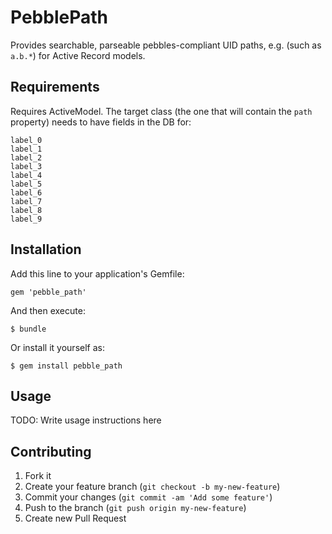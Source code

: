 # PebblePath

Provides searchable, parseable pebbles-compliant UID paths, e.g. (such as `a.b.*`) for Active Record models.

## Requirements

Requires ActiveModel. The target class (the one that will contain the `path` property) needs to have fields in the DB for:

```
label_0
label_1
label_2
label_3
label_4
label_5
label_6
label_7
label_8
label_9
```

## Installation

Add this line to your application's Gemfile:

    gem 'pebble_path'

And then execute:

    $ bundle

Or install it yourself as:

    $ gem install pebble_path

## Usage

TODO: Write usage instructions here

## Contributing

1. Fork it
2. Create your feature branch (`git checkout -b my-new-feature`)
3. Commit your changes (`git commit -am 'Add some feature'`)
4. Push to the branch (`git push origin my-new-feature`)
5. Create new Pull Request
